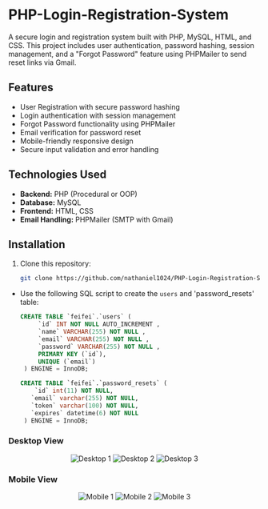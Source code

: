 # PHP-Login-Registration-System
A secure login and registration system built with PHP, MySQL, HTML, and CSS. This project includes user authentication, password hashing, session management, and a "Forgot Password" feature using PHPMailer to send reset links via Gmail.

## Features
- User Registration with secure password hashing
- Login authentication with session management
- Forgot Password functionality using PHPMailer
- Email verification for password reset
- Mobile-friendly responsive design
- Secure input validation and error handling

## Technologies Used
- **Backend:** PHP (Procedural or OOP)
- **Database:** MySQL
- **Frontend:** HTML, CSS
- **Email Handling:** PHPMailer (SMTP with Gmail)

## Installation
1. Clone this repository:
   ```sh
   git clone https://github.com/nathaniel1024/PHP-Login-Registration-System.git

- Use the following SQL script to create the `users` and 'password_resets' table:

     ```sql
     CREATE TABLE `feifei`.`users` (
	      `id` INT NOT NULL AUTO_INCREMENT , 
	      `name` VARCHAR(255) NOT NULL , 
	      `email` VARCHAR(255) NOT NULL , 
	      `password` VARCHAR(255) NOT NULL , 
	      PRIMARY KEY (`id`), 
	      UNIQUE (`email`)
      ) ENGINE = InnoDB;

     CREATE TABLE `feifei`.`password_resets` (
	     `id` int(11) NOT NULL,
        `email` varchar(255) NOT NULL,
        `token` varchar(100) NOT NULL,
        `expires` datetime(6) NOT NULL
      ) ENGINE = InnoDB;

### Desktop View
<p align="center">
  <img src="https://github.com/user-attachments/assets/b6b56934-a2e5-499a-85a7-d45f788e2550" alt="Desktop 1" />
  <img src="https://github.com/user-attachments/assets/9256edfb-81f5-4ca4-ba07-459bc4e7386d" alt="Desktop 2" />
  <img src="https://github.com/user-attachments/assets/f1976a88-3431-4715-9997-c7f70c6e6edf" alt="Desktop 3" />
</p>

### Mobile View
<p align="center">
  <img src="https://github.com/user-attachments/assets/02e340de-aad9-4fdf-89cf-340a8a9b4b68" alt="Mobile 1" />
  <img src="https://github.com/user-attachments/assets/d6bcca50-5ab9-4954-8732-d61beef7acf1" alt="Mobile 2" />
  <img src="https://github.com/user-attachments/assets/0e110cc4-9805-45fe-9100-d4a1e40c333f" alt="Mobile 3" />
</p>

